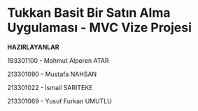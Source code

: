 <h1> Tukkan Basit Bir Satın Alma Uygulaması - MVC Vize Projesi </h1>

<strong> HAZIRLAYANLAR </strong> <p> 193301100 - Mahmut Alperen ATAR </p> 
               <p> 213301090 - Mustafa NAHSAN </p>
               <p> 213301022 - İsmail SARITEKE </p>
               <p> 213301069 - Yusuf Furkan UMUTLU </p>
